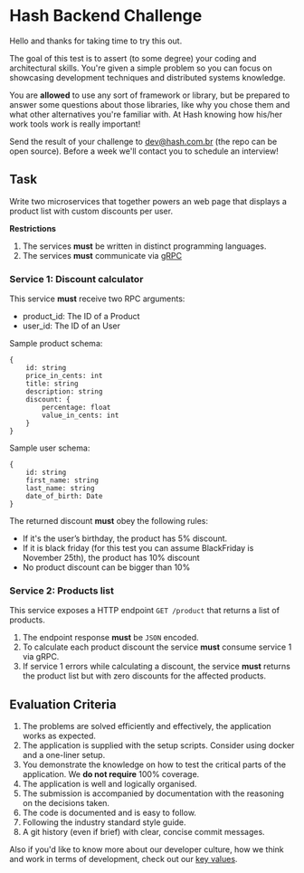 # Hash Backend Challenge

Hello and thanks for taking time to try this out.

The goal of this test is to assert (to some degree) your coding and architectural skills. You're given a simple problem so you can focus on showcasing development techniques and distributed systems knowledge.


You are **allowed** to use any sort of framework or library, but be prepared to answer some questions about those libraries, like why you chose them and what other alternatives you're familiar with. At Hash knowing how his/her work tools work is really important! 


Send the result of your challenge to dev@hash.com.br (the repo can be open source). Before a week we'll contact you to schedule an interview!


## Task

Write two microservices that together powers an web page that displays a product list with custom discounts per user.

__Restrictions__

1. The services **must** be written in distinct programming languages.
2. The services **must** communicate via [gRPC](https://grpc.io/)

### Service 1: Discount calculator

This service **must** receive two RPC arguments:
  - product_id: The ID of a Product
  - user_id: The ID of an User

Sample product schema:

```
{
    id: string
    price_in_cents: int
    title: string
    description: string
    discount: {
        percentage: float
        value_in_cents: int
    }
}
```

Sample user schema:

```
{
    id: string
    first_name: string
    last_name: string
    date_of_birth: Date
}
```

The returned discount **must** obey the following rules:
  * If it's the user’s birthday, the product has 5% discount.
  * If it is black friday (for this test you can assume BlackFriday is November 25th), the product has 10% discount
  * No product discount can be bigger than 10%

  
  ### Service 2: Products list

This service exposes a HTTP endpoint `GET /product` that returns a list of products.

1. The endpoint response **must** be `JSON` encoded.
2. To calculate each product discount the service **must** consume service 1 via gRPC.
3. If service 1 errors while calculating a discount, the service **must** returns the product list but with zero discounts for the affected products.

## Evaluation Criteria
1. The problems are solved efficiently and effectively, the application works as expected.
2. The application is supplied with the setup scripts. Consider using docker and a one-liner setup.
3. You demonstrate the knowledge on how to test the critical parts of the application. We **do not require** 100% coverage.
4. The application is well and logically organised.
5. The submission is accompanied by documentation with the reasoning on the decisions taken.
6. The code is documented and is easy to follow.
7. Following the industry standard style guide.
8. A git history (even if brief) with clear, concise commit messages.

Also if you'd like to know more about our developer culture, how we think and work in terms of development, check out our  [key values](https://www.keyvalues.com/hash).
